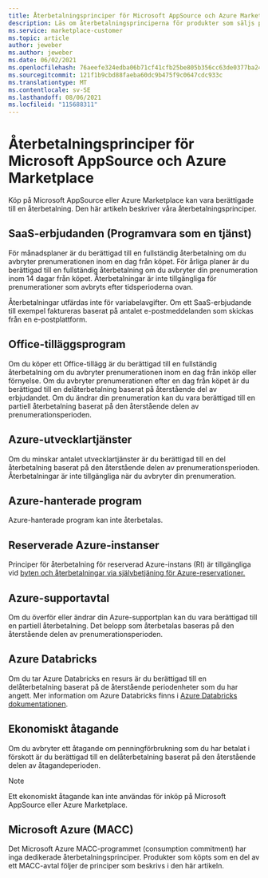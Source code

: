 ```yaml
---
title: Återbetalningsprinciper för Microsoft AppSource och Azure Marketplace
description: Läs om återbetalningsprinciperna för produkter som säljs på Microsoft AppSource och Azure Marketplace
ms.service: marketplace-customer
ms.topic: article
author: jeweber
ms.author: jeweber
ms.date: 06/02/2021
ms.openlocfilehash: 76aeefe324edba06b71cf41cfb25be805b356cc63de0377ba246b50d05187998
ms.sourcegitcommit: 121f1b9cbd88faeba60dc9b475f9c0647cdc933c
ms.translationtype: MT
ms.contentlocale: sv-SE
ms.lasthandoff: 08/06/2021
ms.locfileid: "115688311"
---
```

# <a name="refund-policies-for-microsoft-appsource-and-azure-marketplace"></a>Återbetalningsprinciper för Microsoft AppSource och Azure Marketplace

Köp på Microsoft AppSource eller Azure Marketplace kan vara berättigade till en återbetalning. Den här artikeln beskriver våra återbetalningsprinciper.

## <a name="software-as-a-service-saas-offers"></a>SaaS-erbjudanden (Programvara som en tjänst)

För månadsplaner är du berättigad till en fullständig återbetalning om du avbryter prenumerationen inom en dag från köpet. För årliga planer är du berättigad till en fullständig återbetalning om du avbryter din prenumeration inom 14 dagar från köpet. Återbetalningar är inte tillgängliga för prenumerationer som avbryts efter tidsperioderna ovan.

Återbetalningar utfärdas inte för variabelavgifter. Om ett SaaS-erbjudande till exempel faktureras baserat på antalet e-postmeddelanden som skickas från en e-postplattform.

## <a name="office-add-ins"></a>Office-tilläggsprogram

Om du köper ett Office-tillägg är du berättigad till en fullständig återbetalning om du avbryter prenumerationen inom en dag från inköp eller förnyelse. Om du avbryter prenumerationen efter en dag från köpet är du berättigad till en delåterbetalning baserat på återstående del av erbjudandet. Om du ändrar din prenumeration kan du vara berättigad till en partiell återbetalning baserat på den återstående delen av prenumerationsperioden.

## <a name="azure-developer-services"></a>Azure-utvecklartjänster

Om du minskar antalet utvecklartjänster är du berättigad till en del återbetalning baserat på den återstående delen av prenumerationsperioden. Återbetalningar är inte tillgängliga när du avbryter din prenumeration.

## <a name="azure-managed-applications"></a>Azure-hanterade program

Azure-hanterade program kan inte återbetalas.

## <a name="azure-reserved-instances"></a>Reserverade Azure-instanser

Principer för återbetalning för reserverad Azure-instans (RI) är tillgängliga vid [byten och återbetalningar via självbetjäning för Azure-reservationer.](/azure/cost-management-billing/reservations/exchange-and-refund-azure-reservations)

## <a name="azure-support-plans"></a>Azure-supportavtal

Om du överför eller ändrar din Azure-supportplan kan du vara berättigad till en partiell återbetalning. Det belopp som återbetalas baseras på den återstående delen av prenumerationsperioden.

## <a name="azure-databricks"></a>Azure Databricks

Om du tar Azure Databricks en resurs är du berättigad till en delåterbetalning baserat på de återstående periodenheter som du har angett. Mer information om Azure Databricks finns i [Azure Databricks dokumentationen](/azure/databricks).

## <a name="monetary-commitment"></a>Ekonomiskt åtagande

Om du avbryter ett åtagande om penningförbrukning som du har betalat i förskott är du berättigad till en delåterbetalning baserat på den återstående delen av åtagandeperioden.

> [!NOTE]
> Ett ekonomiskt åtagande kan inte användas för inköp på Microsoft AppSource eller Azure Marketplace.

## <a name="microsoft-azure-consumption-commitment-macc"></a>Microsoft Azure (MACC)

Det Microsoft Azure MACC-programmet (consumption commitment) har inga dedikerade återbetalningsprinciper. Produkter som köpts som en del av ett MACC-avtal följer de principer som beskrivs i den här artikeln.
